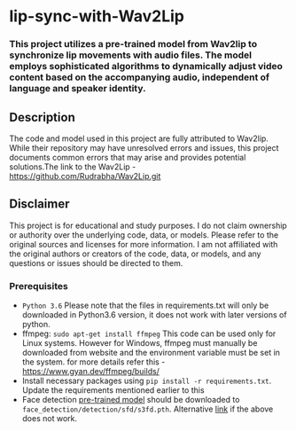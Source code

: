 # lip-sync-with-Wav2Lip

### This project utilizes a pre-trained model from Wav2lip to synchronize lip movements with audio files. The model employs sophisticated algorithms to dynamically adjust video content based on the accompanying audio, independent of language and speaker identity.

## Description
 The code and model used in this project are fully attributed to Wav2lip. While their repository may have unresolved errors and issues, this project documents common errors that may arise and provides potential solutions.The link to the Wav2Lip - https://github.com/Rudrabha/Wav2Lip.git

## Disclaimer
 This project is for educational and study purposes. I do not claim ownership or authority over the underlying code, data, or models. Please refer to the original sources and licenses for more information. I am not affiliated with the original authors or creators of the code, data, or models, and any questions or issues should be directed to them.

### Prerequisites

- `Python 3.6`
  Please note that the files in requirements.txt will only be downloaded in Python3.6 version, it does not work with later versions of python.
- ffmpeg: `sudo apt-get install ffmpeg`
  This code can be used only for Linux systems. However for Windows, ffmpeg must manually be downloaded from website and the environment variable must be set in the system. for more details refer this - https://www.gyan.dev/ffmpeg/builds/ 
- Install necessary packages using `pip install -r requirements.txt`.
  Update the requirements mentioned earlier to this
- Face detection [pre-trained model](https://www.adrianbulat.com/downloads/python-fan/s3fd-619a316812.pth) should be downloaded to `face_detection/detection/sfd/s3fd.pth`. Alternative [link](https://iiitaphyd-my.sharepoint.com/:u:/g/personal/prajwal_k_research_iiit_ac_in/EZsy6qWuivtDnANIG73iHjIBjMSoojcIV0NULXV-yiuiIg?e=qTasa8) if the above does not work.
